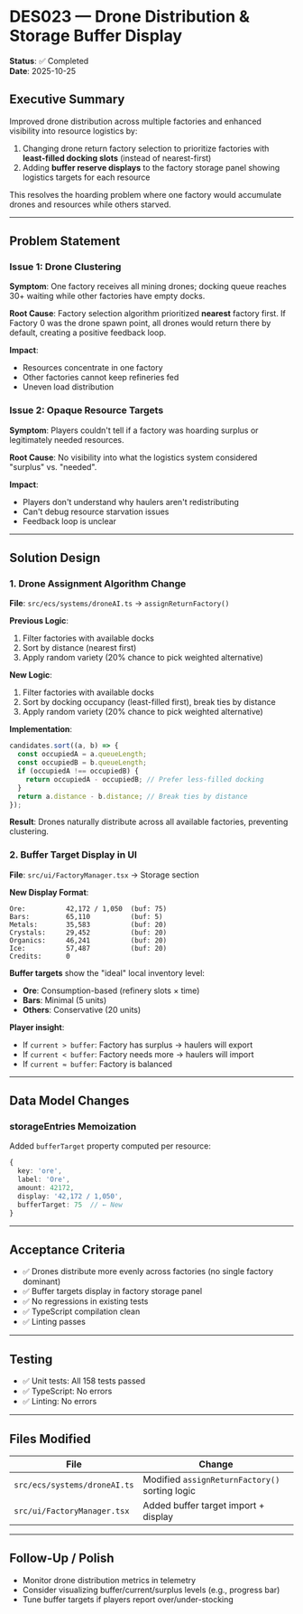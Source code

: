 # DES023 — Drone Distribution & Storage Buffer Display

**Status**: ✅ Completed  
**Date**: 2025-10-25

## Executive Summary

Improved drone distribution across multiple factories and enhanced visibility into resource logistics by:

1. Changing drone return factory selection to prioritize factories with **least-filled docking slots** (instead of nearest-first)
2. Adding **buffer reserve displays** to the factory storage panel showing logistics targets for each resource

This resolves the hoarding problem where one factory would accumulate drones and resources while others starved.

---

## Problem Statement

### Issue 1: Drone Clustering

**Symptom**: One factory receives all mining drones; docking queue reaches 30+ waiting while other factories have empty docks.

**Root Cause**: Factory selection algorithm prioritized **nearest** factory first. If Factory 0 was the drone spawn point, all drones would return there by default, creating a positive feedback loop.

**Impact**:

- Resources concentrate in one factory
- Other factories cannot keep refineries fed
- Uneven load distribution

### Issue 2: Opaque Resource Targets

**Symptom**: Players couldn't tell if a factory was hoarding surplus or legitimately needed resources.

**Root Cause**: No visibility into what the logistics system considered "surplus" vs. "needed".

**Impact**:

- Players don't understand why haulers aren't redistributing
- Can't debug resource starvation issues
- Feedback loop is unclear

---

## Solution Design

### 1. Drone Assignment Algorithm Change

**File**: `src/ecs/systems/droneAI.ts` → `assignReturnFactory()`

**Previous Logic**:

1. Filter factories with available docks
2. Sort by distance (nearest first)
3. Apply random variety (20% chance to pick weighted alternative)

**New Logic**:

1. Filter factories with available docks
2. Sort by docking occupancy (least-filled first), break ties by distance
3. Apply random variety (20% chance to pick weighted alternative)

**Implementation**:

```typescript
candidates.sort((a, b) => {
  const occupiedA = a.queueLength;
  const occupiedB = b.queueLength;
  if (occupiedA !== occupiedB) {
    return occupiedA - occupiedB; // Prefer less-filled docking
  }
  return a.distance - b.distance; // Break ties by distance
});
```

**Result**: Drones naturally distribute across all available factories, preventing clustering.

### 2. Buffer Target Display in UI

**File**: `src/ui/FactoryManager.tsx` → Storage section

**New Display Format**:

```text
Ore:          42,172 / 1,050  (buf: 75)
Bars:         65,110          (buf: 5)
Metals:       35,583          (buf: 20)
Crystals:     29,452          (buf: 20)
Organics:     46,241          (buf: 20)
Ice:          57,487          (buf: 20)
Credits:      0
```

**Buffer targets** show the "ideal" local inventory level:

- **Ore**: Consumption-based (refinery slots × time)
- **Bars**: Minimal (5 units)
- **Others**: Conservative (20 units)

**Player insight**:

- If `current > buffer`: Factory has surplus → haulers will export
- If `current < buffer`: Factory needs more → haulers will import
- If `current ≈ buffer`: Factory is balanced

---

## Data Model Changes

### storageEntries Memoization

Added `bufferTarget` property computed per resource:

```typescript
{
  key: 'ore',
  label: 'Ore',
  amount: 42172,
  display: '42,172 / 1,050',
  bufferTarget: 75  // ← New
}
```

---

## Acceptance Criteria

- ✅ Drones distribute more evenly across factories (no single factory dominant)
- ✅ Buffer targets display in factory storage panel
- ✅ No regressions in existing tests
- ✅ TypeScript compilation clean
- ✅ Linting passes

---

## Testing

- ✅ Unit tests: All 158 tests passed
- ✅ TypeScript: No errors
- ✅ Linting: No errors

---

## Files Modified

| File                         | Change                                         |
| ---------------------------- | ---------------------------------------------- |
| `src/ecs/systems/droneAI.ts` | Modified `assignReturnFactory()` sorting logic |
| `src/ui/FactoryManager.tsx`  | Added buffer target import + display           |

---

## Follow-Up / Polish

- Monitor drone distribution metrics in telemetry
- Consider visualizing buffer/current/surplus levels (e.g., progress bar)
- Tune buffer targets if players report over/under-stocking
